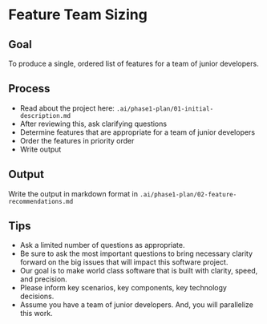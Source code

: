 # Feature Team Sizing

## Goal

To produce a single, ordered list of features for a team of junior developers.

## Process
- Read about the project here: `.ai/phase1-plan/01-initial-description.md`
- After reviewing this, ask clarifying questions
- Determine features that are appropriate for a team of junior developers
- Order the features in priority order
- Write output

## Output

Write the output in markdown format in `.ai/phase1-plan/02-feature-recommendations.md`

## Tips
- Ask a limited number of questions as appropriate. 
- Be sure to ask the most important questions to bring necessary clarity forward on the big issues that will impact this software project.
- Our goal is to make world class software that is built with clarity, speed, and precision.
- Please inform key scenarios, key components, key technology decisions.
- Assume you have a team of junior developers. And, you will parallelize this work.
